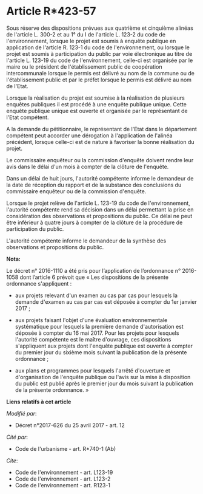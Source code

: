 # Article R*423-57

Sous réserve des dispositions prévues aux quatrième et cinquième alinéas de l'article L. 300-2 et au 1° du I de l'article L.
123-2 du code de l'environnement, lorsque le projet est soumis à enquête publique en application de l'article R. 123-1 du
code de l'environnement, ou lorsque le projet est soumis à participation du public par voie électronique au titre de
l'article L. 123-19 du code de l'environnement, celle-ci est organisée par le maire ou le président de l'établissement public
de coopération intercommunale lorsque le permis est délivré au nom de la commune ou de l'établissement public et par le
préfet lorsque le permis est délivré au nom de l'Etat.

Lorsque la réalisation du projet est soumise à la réalisation de plusieurs enquêtes publiques il est procédé à une enquête
publique unique. Cette enquête publique unique est ouverte et organisée par le représentant de l'Etat compétent.

A la demande du pétitionnaire, le représentant de l'Etat dans le département compétent peut accorder une dérogation à
l'application de l'alinéa précédent, lorsque celle-ci est de nature à favoriser la bonne réalisation du projet.

Le commissaire enquêteur ou la commission d'enquête doivent rendre leur avis dans le délai d'un mois à compter de la clôture
de l'enquête.

Dans un délai de huit jours, l'autorité compétente informe le demandeur de la date de réception du rapport et de la substance
des conclusions du commissaire enquêteur ou de la commission d'enquête.

Lorsque le projet relève de l'article L. 123-19 du code de l'environnement, l'autorité compétente rend sa décision dans un
délai permettant la prise en considération des observations et propositions du public. Ce délai ne peut être inférieur à
quatre jours à compter de la clôture de la procédure de participation du public.

L'autorité compétente informe le demandeur de la synthèse des observations et propositions du public.

**Nota:**

Le décret n° 2016-1110 a été pris pour l’application de l’ordonnance n° 2016-1058 dont l’article 6 prévoit que « Les
dispositions de la présente ordonnance s'appliquent : 

- aux projets relevant d'un examen au cas par cas pour lesquels la demande d'examen au cas par cas est déposée à compter du
1er janvier 2017 ; 

- aux projets faisant l'objet d'une évaluation environnementale systématique pour lesquels la première demande d'autorisation
est déposée à compter du 16 mai 2017. Pour les projets pour lesquels l'autorité compétente est le maître d'ouvrage, ces
dispositions s'appliquent aux projets dont l'enquête publique est ouverte à compter du premier jour du sixième mois suivant
la publication de la présente ordonnance ; 

- aux plans et programmes pour lesquels l'arrêté d'ouverture et d'organisation de l'enquête publique ou l'avis sur la mise à
disposition du public est publié après le premier jour du mois suivant la publication de la présente ordonnance. »

**Liens relatifs à cet article**

_Modifié par_:

  - Décret n°2017-626 du 25 avril 2017 - art. 12

_Cité par_:

  - Code de l'urbanisme - art. R*740-1 (Ab)

_Cite_:

  - Code de l'environnement - art. L123-19
  - Code de l'environnement - art. L123-2
  - Code de l'environnement - art. R123-1
